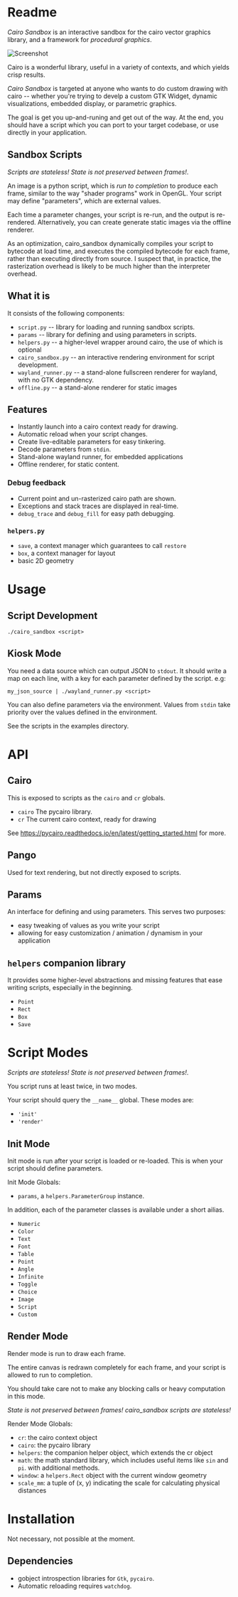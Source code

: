 # Readme

*Cairo Sandbox* is an interactive sandbox for the cairo vector
graphics library, and a framework for *procedural graphics*.

![Screenshot](screenshot.png)

Cairo is a wonderful library, useful in a variety of contexts,
and which yields crisp results.

*Cairo Sandbox* is targeted at anyone who wants to do custom drawing
with cairo -- whether you're trying to develp a custom GTK Widget,
dynamic visualizations, embedded display, or parametric graphics.

The goal is get you up-and-runing and get out of the way. At the end,
you should have a script which you can port to your target codebase,
or use directly in your application.

## Sandbox Scripts

*Scripts are stateless! State is not preserved between frames!*.

An image is a python script, which is *run to completion* to produce
each frame, similar to the way "shader programs" work in OpenGL. Your
script may define "parameters", which are external values.

Each time a parameter changes, your script is re-run, and the output
is re-rendered. Alternatively, you can create generate static images
via the offline renderer.

As an optimization, cairo_sandbox dynamically compiles your script to
bytecode at load time, and executes the compiled bytecode for each
frame, rather than executing directly from source. I suspect that, in
practice, the rasterization overhead is likely to be much higher than
the interpreter overhead.

## What it is

It consists of the following components:
- `script.py`         -- library for loading and running sandbox scripts.
- `params`            -- library for defining and using parameters in scripts.
- `helpers.py`        -- a higher-level wrapper around cairo, the use of which is optional
- `cairo_sandbox.py`  -- an interactive rendering environment for script development.
- `wayland_runner.py` -- a stand-alone fullscreen renderer for wayland, with no GTK dependency.
- `offline.py`        -- a stand-alone renderer for static images

## Features

- Instantly launch into a cairo context ready for drawing.
- Automatic reload when your script changes.
- Create live-editable parameters for easy tinkering.
- Decode parameters from `stdin`.
- Stand-alone wayland runner, for embedded applications
- Offline renderer, for static content.

### Debug feedback

- Current point and un-rasterized cairo path are shown.
- Exceptions and stack traces are displayed in real-time.
- `debug_trace` and `debug_fill` for easy path debugging.

### `helpers.py`

- `save`, a context manager which guarantees to call `restore`
- `box`,  a context manager for layout
- basic 2D geometry

# Usage

## Script Development

`./cairo_sandbox <script>`

## Kiosk Mode

You need a data source which can output JSON to `stdout`. It should
write a map on each line, with a key for each parameter defined by the
script. e.g:

`my_json_source | ./wayland_runner.py <script>`

You can also define parameters via the environment. Values from
`stdin` take priority over the values defined in the environment.

See the scripts in the examples directory.

# API

## Cairo

This is exposed to scripts as the `cairo` and  `cr` globals.

- `cairo` The pycairo library.
- `cr`    The current cairo context, ready for drawing

See https://pycairo.readthedocs.io/en/latest/getting_started.html for
more.

## Pango

Used for text rendering, but not directly exposed to scripts.

## Params

An interface for defining and using parameters. This serves two purposes:
- easy tweaking of values as you write your script
- allowing for easy customization / animation / dynamism in your
  application

## `helpers` companion library

It provides some higher-level abstractions and missing features that
ease writing scripts, especially in the beginning.
- `Point`
- `Rect`
- `Box`
- `Save`

# Script Modes

*Scripts are stateless! State is not preserved between frames!*.

You script runs at least twice, in two modes.

Your script should query the `__name__` global. These modes are:

- `'init'`
- `'render'`

## Init Mode

Init mode is run after your script is loaded or re-loaded. This is
when your script should define parameters.

Init Mode Globals:

- `params`, a `helpers.ParameterGroup` instance.

In addition, each of the parameter classes is available under a short
ailias.

- `Numeric`
- `Color`
- `Text`
- `Font`
- `Table`
- `Point`
- `Angle`
- `Infinite`
- `Toggle`
- `Choice`
- `Image`
- `Script`
- `Custom`

## Render Mode

Render mode is run to draw each frame.

The entire canvas is redrawn completely for each frame, and your
script is allowed to run to completion.

You should take care not to make any blocking calls or heavy
computation in this mode.

*State is not preserved between frames! cairo_sandbox scripts are
stateless!*

Render Mode Globals:
- `cr`: the cairo context object
- `cairo`: the pycairo library
- `helpers`: the companion helper object, which extends the cr object
- `math`: the math standard library, which includes useful items like `sin` and `pi`.
  with additional methods.
- `window`: a `helpers.Rect` object with the current window geometry
- `scale_mm`: a tuple of (x, y) indicating the scale for calculating physical distances

# Installation

Not necessary, not possible at the moment.

## Dependencies

- gobject introspection libraries for `Gtk`, `pycairo`.
- Automatic reloading requires `watchdog`.
